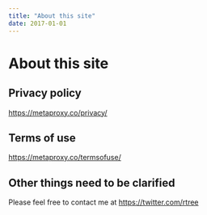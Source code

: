 ```yaml
---
title: "About this site"
date: 2017-01-01
---
```


# About this site

## Privacy policy
<https://metaproxy.co/privacy/>

## Terms of use
<https://metaproxy.co/termsofuse/>

## Other things need to be clarified

Please feel free to contact me at <https://twitter.com/rtree>

